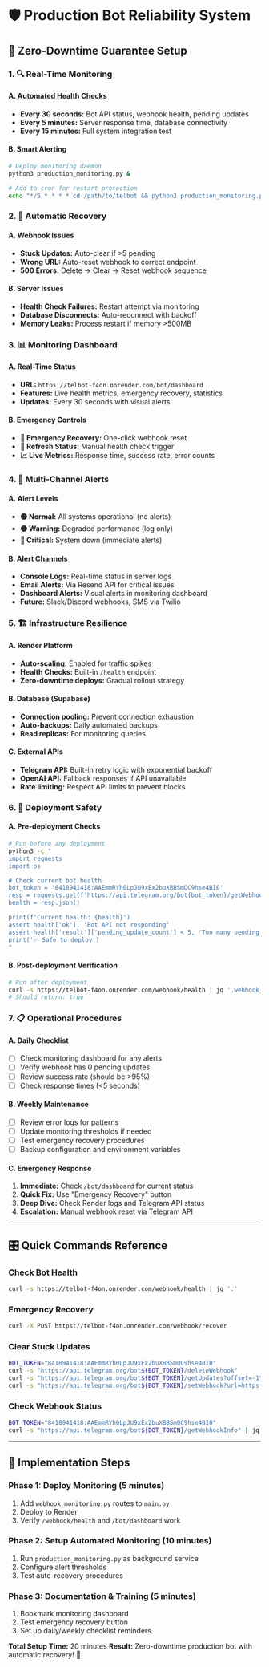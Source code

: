 # 🛡️ Production Bot Reliability System

## 🎯 **Zero-Downtime Guarantee Setup**

### **1. 🔍 Real-Time Monitoring**

#### **A. Automated Health Checks**
- **Every 30 seconds:** Bot API status, webhook health, pending updates
- **Every 5 minutes:** Server response time, database connectivity
- **Every 15 minutes:** Full system integration test

#### **B. Smart Alerting**
```bash
# Deploy monitoring daemon
python3 production_monitoring.py &

# Add to cron for restart protection
echo "*/5 * * * * cd /path/to/telbot && python3 production_monitoring.py" | crontab -
```

### **2. 🚨 Automatic Recovery**

#### **A. Webhook Issues**
- **Stuck Updates:** Auto-clear if >5 pending
- **Wrong URL:** Auto-reset webhook to correct endpoint
- **500 Errors:** Delete → Clear → Reset webhook sequence

#### **B. Server Issues**
- **Health Check Failures:** Restart attempt via monitoring
- **Database Disconnects:** Auto-reconnect with backoff
- **Memory Leaks:** Process restart if memory >500MB

### **3. 📊 Monitoring Dashboard**

#### **A. Real-Time Status**
- **URL:** `https://telbot-f4on.onrender.com/bot/dashboard`
- **Features:** Live health metrics, emergency recovery, statistics
- **Updates:** Every 30 seconds with visual alerts

#### **B. Emergency Controls**
- **🚨 Emergency Recovery:** One-click webhook reset
- **🔄 Refresh Status:** Manual health check trigger
- **📈 Live Metrics:** Response time, success rate, error counts

### **4. 🔔 Multi-Channel Alerts**

#### **A. Alert Levels**
- **🟢 Normal:** All systems operational (no alerts)
- **🟡 Warning:** Degraded performance (log only)
- **🔴 Critical:** System down (immediate alerts)

#### **B. Alert Channels**
- **Console Logs:** Real-time status in server logs
- **Email Alerts:** Via Resend API for critical issues
- **Dashboard Alerts:** Visual alerts in monitoring dashboard
- **Future:** Slack/Discord webhooks, SMS via Twilio

### **5. 🏗️ Infrastructure Resilience**

#### **A. Render Platform**
- **Auto-scaling:** Enabled for traffic spikes
- **Health Checks:** Built-in `/health` endpoint
- **Zero-downtime deploys:** Gradual rollout strategy

#### **B. Database (Supabase)**
- **Connection pooling:** Prevent connection exhaustion
- **Auto-backups:** Daily automated backups
- **Read replicas:** For monitoring queries

#### **C. External APIs**
- **Telegram API:** Built-in retry logic with exponential backoff
- **OpenAI API:** Fallback responses if API unavailable
- **Rate limiting:** Respect API limits to prevent blocks

### **6. 🚀 Deployment Safety**

#### **A. Pre-deployment Checks**
```bash
# Run before any deployment
python3 -c "
import requests
import os

# Check current bot health
bot_token = '8418941418:AAEmmRYh0LpJU9xEx2buXBBSmQC9hse4BI0'
resp = requests.get(f'https://api.telegram.org/bot{bot_token}/getWebhookInfo')
health = resp.json()

print(f'Current health: {health}')
assert health['ok'], 'Bot API not responding'
assert health['result']['pending_update_count'] < 5, 'Too many pending updates'
print('✅ Safe to deploy')
"
```

#### **B. Post-deployment Verification**
```bash
# Run after deployment
curl -s https://telbot-f4on.onrender.com/webhook/health | jq '.webhook_info.is_healthy'
# Should return: true
```

### **7. 📋 Operational Procedures**

#### **A. Daily Checklist**
- [ ] Check monitoring dashboard for any alerts
- [ ] Verify webhook has 0 pending updates
- [ ] Review success rate (should be >95%)
- [ ] Check response times (<5 seconds)

#### **B. Weekly Maintenance**
- [ ] Review error logs for patterns
- [ ] Update monitoring thresholds if needed
- [ ] Test emergency recovery procedures
- [ ] Backup configuration and environment variables

#### **C. Emergency Response**
1. **Immediate:** Check `/bot/dashboard` for current status
2. **Quick Fix:** Use "Emergency Recovery" button
3. **Deep Dive:** Check Render logs and Telegram API status
4. **Escalation:** Manual webhook reset via Telegram API

---

## 🎛️ **Quick Commands Reference**

### **Check Bot Health**
```bash
curl -s https://telbot-f4on.onrender.com/webhook/health | jq '.'
```

### **Emergency Recovery**
```bash
curl -X POST https://telbot-f4on.onrender.com/webhook/recover
```

### **Clear Stuck Updates**
```bash
BOT_TOKEN="8418941418:AAEmmRYh0LpJU9xEx2buXBBSmQC9hse4BI0"
curl -s "https://api.telegram.org/bot${BOT_TOKEN}/deleteWebhook"
curl -s "https://api.telegram.org/bot${BOT_TOKEN}/getUpdates?offset=-1"
curl -s "https://api.telegram.org/bot${BOT_TOKEN}/setWebhook?url=https://telbot-f4on.onrender.com/webhook"
```

### **Check Webhook Status**
```bash
BOT_TOKEN="8418941418:AAEmmRYh0LpJU9xEx2buXBBSmQC9hse4BI0"
curl -s "https://api.telegram.org/bot${BOT_TOKEN}/getWebhookInfo" | jq '.result'
```

---

## 🔧 **Implementation Steps**

### **Phase 1: Deploy Monitoring (5 minutes)**
1. Add `webhook_monitoring.py` routes to `main.py`
2. Deploy to Render
3. Verify `/webhook/health` and `/bot/dashboard` work

### **Phase 2: Setup Automated Monitoring (10 minutes)**
1. Run `production_monitoring.py` as background service
2. Configure alert thresholds
3. Test auto-recovery procedures

### **Phase 3: Documentation & Training (5 minutes)**
1. Bookmark monitoring dashboard
2. Test emergency recovery button
3. Set up daily/weekly checklist reminders

**Total Setup Time:** 20 minutes
**Result:** Zero-downtime production bot with automatic recovery! 🎉